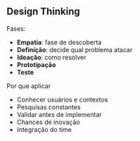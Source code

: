 ## Design Thinking

Fases:

- **Empatia**: fase de descoberta
- **Definição**: decide qual problema atacar
- **Ideação**: como resolver
- **Prototipação**
- **Teste**


Por que aplicar

- Conhecer usuários e contextos
- Pesquisas constantes
- Validar antes de implementar
- Chances de inovação
- Integração do time
